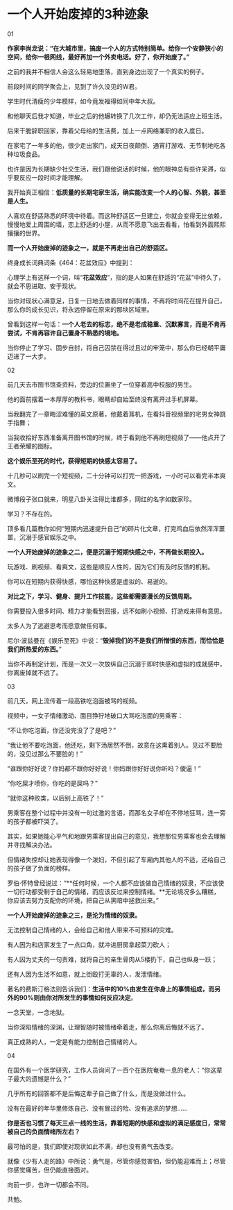 # 一个人开始废掉的3种迹象

01

**作家李尚龙说：“在大城市里，搞废一个人的方式特别简单。给你一个安静狭小的空间，给你一根网线，最好再加一个外卖电话。好了，你开始废了。”**

之前的我并不相信人会这么轻易地堕落，直到身边出现了一个真实的例子。

前段时间的同学聚会上，见到了许久没见的W君。

学生时代清瘦的少年模样，如今竟发福得如同中年大叔。

和他聊天后我才知道，毕业之后的他辗转换了几次工作，却仍无法适应上班生活。

后来干脆辞职回家，靠着父母给的生活费，加上一点网络兼职的收入度日。

在家宅了一年多的他，很少走出家门，成天日夜颠倒、通宵打游戏、无节制地吃各种垃圾食品。

也许是因为长期缺少社交生活，我们跟他说话的时候，他的眼神总有些许呆滞，似乎要反应一段时间才能理解。

我开始真正相信：**低质量的长期宅家生活，确实能改变一个人的心智、外貌，甚至是人生。**

人喜欢在舒适熟悉的环境中待着。而这种舒适区一旦建立，你就会变得无比依赖，慢慢地爱上周围的墙，恋上舒适的小屋，从而不愿意飞出去看看，怕看到外面熙熙攘攘的世界。

**而一个人开始废掉的迹象之一，就是不再走出自己的舒适区。**

终身成长词典词条《464：花盆效应》中提到：

心理学上有这样一个词，叫“**花盆效应**”，指的是人如果在舒适的“花盆”中待久了，就会不思进取、安于现状。

当你对现状心满意足，日复一日地去做着同样的事情，不再将时间花在提升自己，那么你的成长见识，将永远停留在原来的那块区域里。

曾看到这样一句话：**一个人老去的标志，绝不是老成稳重、沉默寡言，而是不肯再尝试，不肯再容许自己置身不熟悉的境地。**

当你停止了学习、固步自封，将自己囚禁在得过且过的牢笼中，那么你已经朝平庸迈进了一大步。


02

前几天去市图书馆查资料，旁边的位置坐了一位穿着高中校服的男生。

他的面前摆着一本厚厚的教科书，眼睛却自始至终没有离开过手机屏幕。

当我翻完了一章晦涩难懂的英文原著，他戴着耳机，在看抖音视频里的宅男女神跳手指舞；

当我收拾好东西准备离开图书馆的时候，终于看到他不再刷短视频了——他点开了王者荣耀的图标。

**这个娱乐至死的时代，获得短期的快感太容易了。**

十几秒可以刷完一个短视频，二十分钟可以打完一把游戏，一小时可以看完半本爽文。

微博段子张口就来，明星八卦关注得比谁都多，网红的名字如数家珍。

学习？不存在的。

顶多看几篇教你如何“短期内迅速提升自己”的碎片化文章，打完鸡血后依然浑浑噩噩，沉溺于感官娱乐之中。

**一个人开始废掉的迹象之二，便是沉溺于短期快感之中，不再做长期投入。**

玩游戏、刷视频、看爽文，这些是顺应人性的，因为它们有及时反馈的机制。

你可以在短期内获得快感，哪怕这种快感是虚拟的、易逝的。

**对比之下，学习、健身、提升工作技能，这些都需要漫长的反馈周期。**

你需要投入很多时间、精力才能看到回报，远不如刷小视频、打游戏来得有意思。

太多人为了逃避思考而愿意做任何事。

尼尔·波兹曼在《娱乐至死》中说：“**毁掉我们的不是我们所憎恨的东西，而恰恰是我们所热爱的东西。**”

当你不再制定计划，而是一次又一次放纵自己沉溺于即时快感和虚拟的成就感中，你离废掉就不远了。


03

前几天，网上流传着一段高铁吃泡面被骂的视频。

视频中，一女子情绪激动、面目狰狞地破口大骂吃泡面的男乘客：

“不让你吃泡面，你还没完没了了是吧？”

“我让他不要吃泡面，他还吃，剩下汤居然不倒，故意在这熏着别人。见过不要脸的，没见过那么不要脸的！”

“谁跟你好好说？你妈都不跟你好好说！你妈跟你好好说你听吗？傻逼！”

“你吃屎才喷你，你吃的是屎吗？”

“就你这种败类，以后别上高铁了！”


男乘客在整个过程中并没有一句过激的言语，而那名女子却在不停地狂骂，连一旁的孩子都被吓哭了。

其实，如果她能心平气和地跟男乘客提出自己的意见，我想那位男乘客也会去理解并寻找解决办法。

但情绪失控却让她表现得像一个泼妇，不但引起了车厢内其他人的不适，还给自己的孩子做了负面的榜样。

罗伯·怀特曾经说过：“**任何时候，一个人都不应该做自己情绪的奴隶，不应该使一切行动都受制于自己的情绪，而应该反过来控制情绪。**无论境况多么糟糕，你应该去努力支配你的环境，把自己从黑暗中拯救出来。”

**一个人开始废掉的迹象之三，是沦为情绪的奴隶。**

无法控制自己情绪的人，会给自己和他人带来不可预料的灾难。

有人因为和店家发生了一点口角，就冲进厨房拿起菜刀砍人；

有人因为丈夫的一句责难，就将自己的亲生骨肉从5楼扔下，自己也纵身一跃；

还有人因为生活不如意，就上街殴打无辜的人，发泄情绪。

著名的费斯汀格法则告诉我们：**生活中的10%由发生在你身上的事情组成，而另外的90%则由你对所发生的事情如何反应决定**。

一念天堂，一念地狱。

当你深陷情绪的深渊，让理智随时被情绪牵着走，那么你离后悔就不远了。

真正成熟的人，一定是有能力控制自己情绪的人。


04

在国外有一个医学研究，工作人员询问了一百个在医院奄奄一息的老人：“你这辈子最大的遗憾是什么？”

几乎所有的回答都不是后悔这辈子自己做了什么，而是没做过什么。

没有在最好的年华里修炼自己、没有冒过的险、没有追求的梦想......

**你是否也习惯了每天三点一线的生活，靠着短期的快感和虚拟的满足感度日，常常被自己的负面情绪所左右？**

最可怕的是，我们即使对现状如此不满，却也没有勇气去改变。

就像《少有人走的路》中所说：勇气是，尽管你感觉害怕，但仍能迎难而上；尽管你感觉痛苦，但仍能直接面对。

向前一步，也许一切都会不同。

共勉。